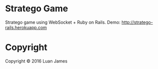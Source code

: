 Stratego Game
====
Stratego game using WebSocket + Ruby on Rails. Demo: http://stratego-rails.herokuapp.com

Copyright
====

Copyright © 2016 Luan James